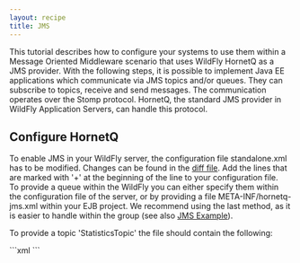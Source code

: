 ```yaml
---
layout: recipe
title: JMS
---
```


<p>This tutorial describes how to configure your systems to use them within a Message Oriented Middleware scenario that uses WildFly HornetQ as a JMS provider. With the following steps, it is possible to implement Java EE applications which communicate via JMS topics and/or queues. They can subscribe to topics, receive and send messages. The communication operates over the Stomp protocol. HornetQ, the standard JMS provider in WildFly Application Servers, can handle this protocol.</p>
<h2>Configure HornetQ</h2>
<p>To enable JMS in your WildFly server, the configuration file standalone.xml has to be modified. Changes can be found in the <a class="download" href="standalone.diff">diff file</a>. Add the lines that are marked with '+' at the beginning of the line to your configuration file. <br /> To provide a queue within the WildFly you can either specify them within the configuration file of the server, or by providing a file META-INF/hornetq-jms.xml within your EJB project. We recommend using the last method, as it is easier to handle within the group (see also <a href="https://github.com/wwu-pi/acse-statistics-with-mom">JMS Example</a>). </p>
<p>To provide a topic 'StatisticsTopic' the file should contain the following:</p>
```xml
<?xml version="1.0" encoding="UTF-8"?>
	<messaging-deployment xmlns="urn:jboss:messaging-activemq-deployment:1.0">
		<server name="hornetq">
			<jms-destinations>
				<jms-topic name="StatisticsTopic">
					<entry name="topic/StatisticsTopic" />
				</jms-topic>
			</jms-destinations>
		</server>
	</messaging-deployment>
```

